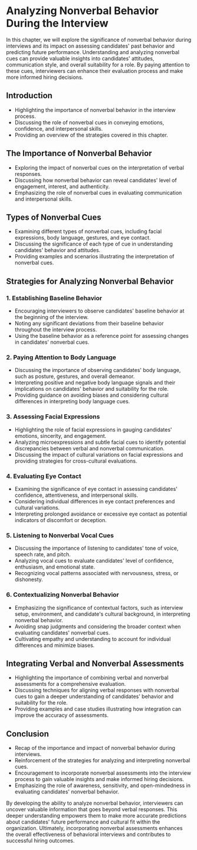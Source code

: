 Analyzing Nonverbal Behavior During the Interview
==========================================================

In this chapter, we will explore the significance of nonverbal behavior during interviews and its impact on assessing candidates' past behavior and predicting future performance. Understanding and analyzing nonverbal cues can provide valuable insights into candidates' attitudes, communication style, and overall suitability for a role. By paying attention to these cues, interviewers can enhance their evaluation process and make more informed hiring decisions.

Introduction
------------

* Highlighting the importance of nonverbal behavior in the interview process.
* Discussing the role of nonverbal cues in conveying emotions, confidence, and interpersonal skills.
* Providing an overview of the strategies covered in this chapter.

The Importance of Nonverbal Behavior
------------------------------------

* Exploring the impact of nonverbal cues on the interpretation of verbal responses.
* Discussing how nonverbal behavior can reveal candidates' level of engagement, interest, and authenticity.
* Emphasizing the role of nonverbal cues in evaluating communication and interpersonal skills.

Types of Nonverbal Cues
-----------------------

* Examining different types of nonverbal cues, including facial expressions, body language, gestures, and eye contact.
* Discussing the significance of each type of cue in understanding candidates' behavior and attitudes.
* Providing examples and scenarios illustrating the interpretation of nonverbal cues.

Strategies for Analyzing Nonverbal Behavior
-------------------------------------------

### 1. Establishing Baseline Behavior

* Encouraging interviewers to observe candidates' baseline behavior at the beginning of the interview.
* Noting any significant deviations from their baseline behavior throughout the interview process.
* Using the baseline behavior as a reference point for assessing changes in candidates' nonverbal cues.

### 2. Paying Attention to Body Language

* Discussing the importance of observing candidates' body language, such as posture, gestures, and overall demeanor.
* Interpreting positive and negative body language signals and their implications on candidates' behavior and suitability for the role.
* Providing guidance on avoiding biases and considering cultural differences in interpreting body language cues.

### 3. Assessing Facial Expressions

* Highlighting the role of facial expressions in gauging candidates' emotions, sincerity, and engagement.
* Analyzing microexpressions and subtle facial cues to identify potential discrepancies between verbal and nonverbal communication.
* Discussing the impact of cultural variations on facial expressions and providing strategies for cross-cultural evaluations.

### 4. Evaluating Eye Contact

* Examining the significance of eye contact in assessing candidates' confidence, attentiveness, and interpersonal skills.
* Considering individual differences in eye contact preferences and cultural variations.
* Interpreting prolonged avoidance or excessive eye contact as potential indicators of discomfort or deception.

### 5. Listening to Nonverbal Vocal Cues

* Discussing the importance of listening to candidates' tone of voice, speech rate, and pitch.
* Analyzing vocal cues to evaluate candidates' level of confidence, enthusiasm, and emotional state.
* Recognizing vocal patterns associated with nervousness, stress, or dishonesty.

### 6. Contextualizing Nonverbal Behavior

* Emphasizing the significance of contextual factors, such as interview setup, environment, and candidate's cultural background, in interpreting nonverbal behavior.
* Avoiding snap judgments and considering the broader context when evaluating candidates' nonverbal cues.
* Cultivating empathy and understanding to account for individual differences and minimize biases.

Integrating Verbal and Nonverbal Assessments
--------------------------------------------

* Highlighting the importance of combining verbal and nonverbal assessments for a comprehensive evaluation.
* Discussing techniques for aligning verbal responses with nonverbal cues to gain a deeper understanding of candidates' behavior and suitability for the role.
* Providing examples and case studies illustrating how integration can improve the accuracy of assessments.

Conclusion
----------

* Recap of the importance and impact of nonverbal behavior during interviews.
* Reinforcement of the strategies for analyzing and interpreting nonverbal cues.
* Encouragement to incorporate nonverbal assessments into the interview process to gain valuable insights and make informed hiring decisions.
* Emphasizing the role of awareness, sensitivity, and open-mindedness in evaluating candidates' nonverbal behavior.

By developing the ability to analyze nonverbal behavior, interviewers can uncover valuable information that goes beyond verbal responses. This deeper understanding empowers them to make more accurate predictions about candidates' future performance and cultural fit within the organization. Ultimately, incorporating nonverbal assessments enhances the overall effectiveness of behavioral interviews and contributes to successful hiring outcomes.
